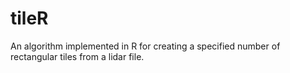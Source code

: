 # tileR
An algorithm implemented in R for creating a specified number of rectangular tiles from a lidar file.